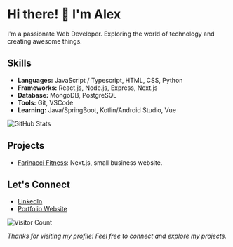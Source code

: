 <!-- Header -->
# Hi there! 👋 I'm Alex

<!-- Introduction -->
I'm a passionate Web Developer. Exploring the world of technology and creating awesome things.

<!-- Skills -->
## Skills
- **Languages:** JavaScript / Typescript, HTML, CSS, Python
- **Frameworks:** React.js, Node.js, Express, Next.js
- **Database:** MongoDB, PostgreSQL
- **Tools:** Git, VSCode
- **Learning:** Java/SpringBoot, Kotlin/Android Studio, Vue

<!-- GitHub Stats -->
![GitHub Stats](https://github-readme-stats.vercel.app/api?username=ACwolf55&show_icons=true&hide=contribs)
  
<!-- Projects -->
## Projects
- [Farinacci Fitness](https://github.com/ACwolf55/farinacci_fitness): Next.js, small business website.

<!-- Social Links -->
## Let's Connect
- [LinkedIn](https://www.linkedin.com/in/alexander-crowe-dev/)
- [Portfolio Website](https://alexcrowe-dev.xyz/)

<!-- Visitor Counter -->
![Visitor Count](https://profile-counter.glitch.me/ACwolf55/count.svg)


<!-- Footer -->
*Thanks for visiting my profile! Feel free to connect and explore my projects.*
